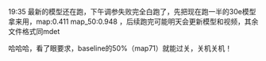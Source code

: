19:35 最新的模型还在跑，下午调参失败完全白跑了，先把现在跑一半的30e模型拿来用，map:0.411 map_50:0.948 ，后续跑完可能明天会更新模型和视频，其余文件格式同mdet

哈哈哈，看了眼要求，baseline的50%（map71）就能过关，关机关机！
